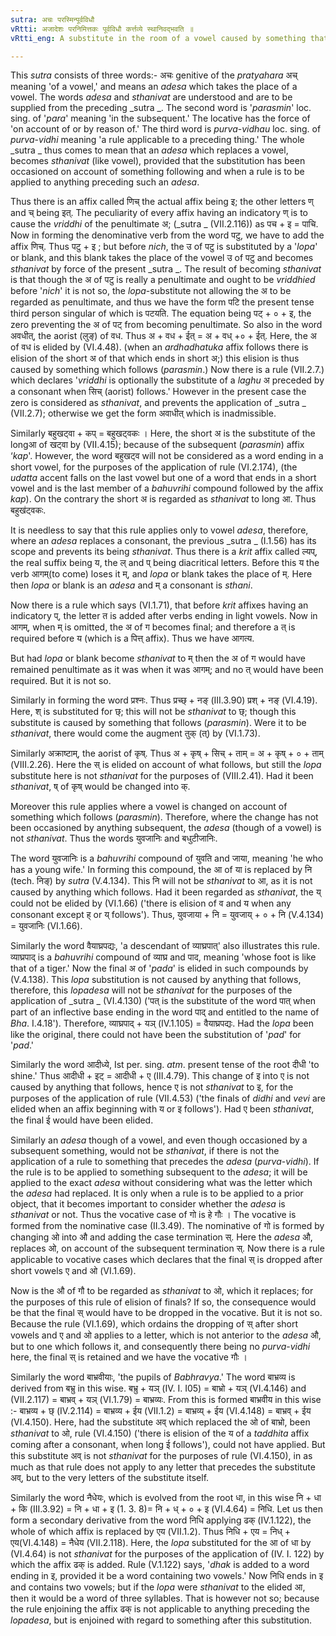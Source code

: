 ```yaml
---
sutra: अचः परस्मिन्पूर्वविधौ
vRtti: अजादेशः परनिमित्तकः पूर्वविधौ कर्त्तव्ये स्थानिवद्भवति ॥
vRtti_eng: A substitute in the room of a vowel caused by something that follows, should be regarded as that whose place it takes when a rule would else take effect on what stands anterior to the original vowel.

---
```

This _sutra_ consists of three words:- अचः genitive of the _pratyahara_ अच् meaning 'of a vowel,' and means an _adesa_ which takes the place of a vowel. The words _adesa_ and _sthanivat_ are understood and are to be supplied from the preceding _sutra _. The second word is '_parasmin_' loc. sing. of '_para_' meaning 'in the subsequent.' The locative has the force of 'on account of or by reason of.' The third word is _purva_-_vidhau_ loc. sing. of _purva_-_vidhi_ meaning 'a rule applicable to a preceding thing.' The whole _sutra _ thus comes to mean that an _adesa_ which replaces a vowel, becomes _sthanivat_ (like vowel), provided that the substitution has been occasioned on account of something following and when a rule is to be applied to anything preceding such an _adesa_.

Thus there is an affix called णिच् the actual affix being इ; the other letters ण् and च् being इत्. The peculiarity of every affix having an indicatory ण् is to cause the _vriddhi_ of the penultimate अ; (_sutra _ (VII.2.116)) as पच + इ = पाचि. Now in forming the denominative verb from the word पटु, we have to add the affix णिच्. Thus पटु + इ ; but before _nich_, the उ of पटु is substituted by a '_lopa_' or blank, and this blank takes the place of the vowel उ of पटु and becomes _sthanivat_ by force of the present _sutra _. The result of becoming _sthanivat_ is that though the अ of पटु is really a penultimate and ought to be _vriddhied_ before '_nich_' it is not so, the _lopa_-substitute not allowing the अ to be regarded as penultimate, and thus we have the form पटि the present tense third person singular of which is पटयति. The equation being पट् + ० + इ, the zero preventing the अ of पट् from becoming penultimate. So also in the word अवधीत्, the aorist (लुङ्) of वध. Thus अ + वध + ईत्  = अ + वध् +० + ईत्. Here, the अ of वध is elided by (VI.4.48). (when an _ardhadhatuka_ affix follows there is elision of the short अ of that which ends in short अ;) this elision is thus caused by something which follows (_parasmin_.) Now there is a rule (VII.2.7.) which declares '_vriddhi_ is optionally the substitute of a _laghu_ अ preceded by a consonant when सिच् (aorist) follows.' However in the present case the zero is considered as _sthanivat_, and prevents the application of _sutra _ (VII.2.7); otherwise we get the form अवाधीत् which is inadmissible.

Similarly बहुखट्वा + कप् = बहुखट्वकः । Here, the short अ is the substitute of the longआ of खट्वा by (VII.4.15); because of the subsequent (_parasmin_) affix ‘_kap_'. However, the word बहुखट्व will not be considered as a word ending in a short vowel, for the purposes of the application of rule (VI.2.174), (the _udatta_ accent falls on the last vowel but one of a word that ends in a short vowel and is the last member of a _bahuvrihi_ compound followed by the affix _kap_). On the contrary the short अ is regarded as _sthanivat_ to long आ. Thus बहुख॑ट्वकः.

It is needless to say that this rule applies only to vowel _adesa_, therefore, where an _adesa_ replaces a consonant, the previous _sutra _ (I.1.56) has its scope and prevents its being _sthanivat_. Thus there is a _krit_ affix called ल्यप्, the real suffix being य, the ल् and प् being diacritical letters. Before this य the verb आगम्(to come) loses it म्, and _lopa_ or blank takes the place of म्. Here then _lopa_ or blank is an _adesa_ and म् a consonant is _sthani_.

Now there is a rule which says (VI.1.71), that before _krit_ affixes having an indicatory प्, the letter त is added after verbs ending in light vowels. Now in आगम्, when म् is omitted, the अ of ग becomes final; and therefore a त् is required before य (which is a पित्त् affix). Thus we have आगत्य.

But had _lopa_ or blank become _sthanivat_ to म् then the अ of ग would have remained penultimate as it was when it was आगम्; and no त् would have been required. But it is not so.

Similarly in forming the word प्रश्नः. Thus प्रच्छ् + नङ् (III.3.90) प्रश् + नङ् (VI.4.19). Here, श् is substituted for छ्; this will not be _sthanivat_ to छ्; though this substitute is caused by something that follows (_parasmin_). Were it to be _sthanivat_, there would come the augment तुक् (त्) by (VI.1.73).

Similarly अक्राष्टाम्, the aorist of कृष्. Thus अ + कृष् + सिच् + ताम् = अ + कृष् + ० + ताम् (VIII.2.26). Here the स् is elided on account of what follows, but still the _lopa_ substitute here is not _sthanivat_ for the purposes of (VIII.2.41). Had it been _sthanivat_, ष् of कृष् would be changed into क्.

Moreover this rule applies where a vowel is changed on account of something which follows (_parasmin_). Therefore, where the change has not been occasioned by anything subsequent, the _adesa_ (though of a vowel) is not _sthanivat_. Thus the words युवजानिः and बधुटीजानिः.

The word युवजानिः is a _bahuvrihi_ compound of युवति and जाया, meaning 'he who has a young wife.' In forming this compound, the आ of या is replaced by नि (tech. निङ्) by _sutra_ (V.4.134). This नि will not be _sthanivat_ to आ, as it is not caused by anything which follows. Had it been regarded as _sthanivat_, the य् could not be elided by (VI.1.66) ('there is elision of व and य when any consonant except ह् or य् follows'). Thus, युवजाया + नि = युवजाय् + ० + नि (V.4.134) = युवजानिः (VI.1.66).

Similarly the word वैयाघ्रपद्यः, 'a descendant of व्याघ्रपात्' also illustrates this rule. व्याघ्रपाद् is a _bahuvrihi_ compound of व्याघ्र and पाद, meaning 'whose foot is like that of a tiger.' Now the final अ of '_pada_' is elided in such compounds by (V.4.138). This _lopa_ substitution is not caused by anything that follows, therefore, this _lopadesa_ will not be _sthanivat_ for the purposes of the application of _sutra _ (VI.4.130) ('पत् is the substitute of the word पात् when part of an inflective base ending in the word पाद् and entitled to the name of _Bha_. I.4.18'). Therefore, व्याघ्रपाद् + यञ् (IV.1.105) = वैयाघ्रपद्यः. Had the _lopa_ been like the original, there could not have been the substitution of '_pad_' for '_pad_.'

Similarly the word आदीध्ये, Ist per. sing. _atm_. present tense of the root दीधी 'to shine.' Thus आदीधी + इट् = आदीधी + ए (III.4.79). This change of इ into ए is not caused by anything that follows, hence ए is not _sthanivat_ to इ, for the purposes of the application of rule (VII.4.53) ('the finals of _didhi_ and _vevi_ are elided when an affix beginning with य or इ follows'). Had ए been _sthanivat_, the final ई would have been elided.

Similarly an _adesa_ though of a vowel, and even though occasioned by a subsequent something, would not be _sthanivat_, if there is not the application of a rule to something that precedes the _adesa_ (_purva_-_vidhi_). If the rule is to be applied to something subsequent to the _adesa_; it will be applied to the exact _adesa_ without considering what was the letter which the _adesa_ had replaced. It is only when a rule is to be applied to a prior object, that it becomes important to consider whether the _adesa_ is _sthanivat_ or not. Thus the vocative case of गो is हे गौः । The vocative is formed from the nominative case (II.3.49). The nominative of गो is formed by changing ओ into औ and adding the case termination स्. Here the _adesa_ औ, replaces ओ, on account of the subsequent termination स्. Now there is a rule applicable to vocative cases which declares that the final स् is dropped after short vowels ए and ओ (VI.1.69).

Now is the औ of गौ to be regarded as _sthanivat_ to ओ, which it replaces; for the purposes of this rule of elision of finals? If so, the consequence would be that the final स् would have to be dropped in the vocative. But it is not so. Because the rule (VI.1.69), which ordains the dropping of स् after short vowels and ए and ओ applies to a letter, which is not anterior to the _adesa_ औ, but to one which follows it, and consequently there being no _purva_-_vidhi_ here, the final स् is retained and we have the vocative गौः ।

Similarly the word बाभ्रवीयाः, 'the pupils of _Babhravya_.' The word बाभ्रव्य is derived from बभ्रु in this wise. बभ्रु + यञ् (IV. I. I05) = बाभ्रो + यञ् (VI.4.146) and (VII.2.117) = बाभ्रव् + यञ् (VI.1.79) = बाभ्रव्यः. From this is formed बाभ्रवीय in this wise :- बाभ्रव्य + छ् (IV.2.114) = बाभ्रव्य + ईय (VII.1.2) = बाभ्रव्य् + ईय (VI.4.148) = बाभ्रव् + ईय (VI.4.150). Here, had the substitute अव् which replaced the ओ of बाभ्रो, been _sthanivat_ to ओ, rule (VI.4.150) ('there is elision of the य of a _taddhita_ affix coming after a consonant, when long ई follows'), could not have applied. But this substitute अव् is not _sthanivat_ for the purposes of rule (VI.4.150), in as much as that rule does not apply to any letter that precedes the substitute अव्, but to the very letters of the substitute itself.

Similarly the word नैधेयः, which is evolved from the root धा, in this wise नि + धा + कि (III.3.92) = नि + धा + इ (1. 3. 8)= नि + ध् + ० + इ (VI.4.64) = निधि. Let us then form a secondary derivative from the word निधि applying ढक् (IV.1.122), the whole of which affix is replaced by एय (VII.1.2). Thus निधि + एय = निध् + एय(VI.4.148) = नैधेय (VII.2.118). Here, the _lopa_ substituted for the आ of धा by (VI.4.64) is not _sthanivat_ for the purposes of the application of (IV. I. 122) by which the affix ढक् is added. Rule (V.1.122) says, '_dhak_ is added to a word ending in इ, provided it be a word containing two vowels.' Now निधि ends in इ and contains two vowels; but if the _lopa_ were _sthanivat_ to the elided आ, then it would be a word of three syllables. That is however not so; because the rule enjoining the affix ढक्  is not applicable to anything preceding the _lopadesa_, but is enjoined with regard to something after this substitution.